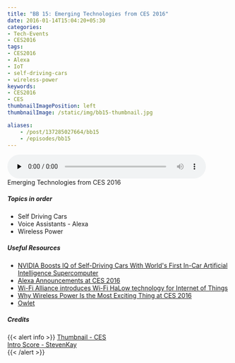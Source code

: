 ```yaml
---
title: "BB 15: Emerging Technologies from CES 2016"
date: 2016-01-14T15:04:20+05:30
categories:
- Tech-Events
- CES2016
tags:
- CES2016
- Alexa
- IoT
- self-driving-cars
- wireless-power
keywords:
- CES2016
- CES
thumbnailImagePosition: left
thumbnailImage: /static/img/bb15-thumbnail.jpg

aliases:
    - /post/137285027664/bb15
    - /episodes/bb15
---
```

<audio controls="controls" controls style="width: 450px;" preload="none" id="audio_player"><source  src='http://s3-ap-southeast-1.amazonaws.com/bangalorebits/2016/BB_EP15_2016-3.mp3' type="audio/mp3">  </audio>
<BR>
Emerging Technologies from CES 2016
<!--more-->
##### Topics in order
- Self Driving Cars
- Voice Assistants - Alexa
- Wireless Power


##### Useful Resources
*   [NVIDIA Boosts IQ of Self-Driving Cars With World's First In-Car Artificial Intelligence Supercomputer](http://nvidianews.nvidia.com/news/nvidia-boosts-iq-of-self-driving-cars-with-world-s-first-in-car-artificial-intelligence-supercomputer)
*   [Alexa Announcements at CES 2016](https://developer.amazon.com/appsandservices/community/post/Tx12DHY2VB4FKHL/Alexa-Announcements-at-CES-2016)
*   [Wi-Fi Alliance introduces Wi-Fi HaLow technology for Internet of Things](http://www.fiercewireless.com/tech/story/wi-fi-alliance-introduces-wi-fi-halow-technology-internet-things/2016-01-03)
*   [Why Wireless Power Is the Most Exciting Thing at CES 2016](http://spectrum.ieee.org/tech-talk/consumer-electronics/gadgets/why-wireless-power-is-the-most-exciting-thing-at-ces)
*   [Owlet](http://www.owletcare.com/)


##### Credits

{{< alert info  >}}
  [Thumbnail - CES](http://CES.tech) <BR>
  [Intro Score - StevenKay](https://plus.google.com/+StevenKay_Detachment)<BR>
{{< /alert >}}
